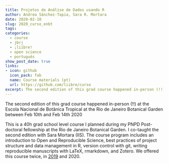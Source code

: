 ```yaml
---
title: Projetos de Análise de Dados usando R
author: Andrea Sánchez-Tapia, Sara R. Mortara
date: 2020-02-10
slug: 2020_curso_enbt
tags:
categories:
  - course
  - jbrj
  - ¡liibre!
  - open science
  - português
show_post_date: true
links:
- icon: github
  icon_pack: fab
  name: Course materials (pt)
  url: https://github.com/liibre/curso
excerpt: The second edition of this grad course happened in-person (!!) at the Escola Nacional de Botânica Tropical at the Rio de Janeiro Botanical Garden between Feb 10th and Feb 14th 2020 
---
```


The second edition of this grad course happened in-person (!!) at the Escola Nacional de Botânica Tropical at the Rio de Janeiro Botanical Garden between Feb 10th and Feb 14th 2020 

This is a 40h grad school level course I planned during my PNPD Post-doctoral fellowship at the Rio de Janeiro Botanical Garden. I co-taught the second edition with Sara Mortara (IIS). The course program includes an introduction to Open and Reproducible Science, best practices of project structure and data management in R, version control with git, writing reproducible manuscripts with LaTeX, rmarkdown, and Zotero. We offered this course twice, in [2019](/2019_curso_enbt) and 2020.
